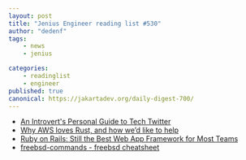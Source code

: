 ```yaml
---
layout: post
title: "Jenius Engineer reading list #530"
author: "dedenf"
tags:
    - news
    - jenius

categories:
    - readinglist
    - engineer
published: true
canonical: https://jakartadev.org/daily-digest-700/
---
```


- [An Introvert's Personal Guide to Tech Twitter](https://dev.to/shookcodes/an-introvert-s-personal-guide-to-tech-twitter-4oim)
- [Why AWS loves Rust, and how we’d like to help](https://aws.amazon.com/blogs/opensource/why-aws-loves-rust-and-how-wed-like-to-help/)
- [Ruby on Rails: Still the Best Web App Framework for Most Teams](https://naildrivin5.com/blog/2020/11/23/rails-is-the-best-choice-for-most-teams.html)
- [freebsd-commands - freebsd cheatsheet](https://github.com/sbz/freebsd-commands)
